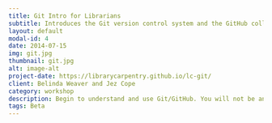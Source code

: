```yaml
---
title: Git Intro for Librarians
subtitle: Introduces the Git version control system and the GitHub collaboration tool.
layout: default
modal-id: 4
date: 2014-07-15
img: git.jpg
thumbnail: git.jpg
alt: image-alt
project-date: https://librarycarpentry.github.io/lc-git/
client: Belinda Weaver and Jez Cope
category: workshop
description: Begin to understand and use Git/GitHub. You will not be an expert by the end of the class. You will probably not even feel very comfortable using Git. This is okay. We want to make a start but, as with any skill, using Git takes practice.
tags: Beta
---
```


